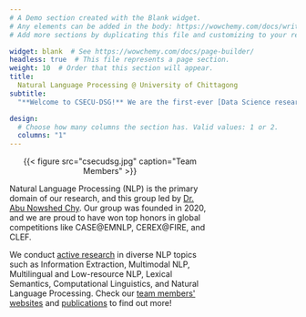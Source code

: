 ```yaml
---
# A Demo section created with the Blank widget.
# Any elements can be added in the body: https://wowchemy.com/docs/writing-markdown-latex/
# Add more sections by duplicating this file and customizing to your requirements.

widget: blank  # See https://wowchemy.com/docs/page-builder/
headless: true  # This file represents a page section.
weight: 10  # Order that this section will appear.
title: 
  Natural Language Processing @ University of Chittagong
subtitle:
  "**Welcome to CSECU-DSG!** We are the first-ever [Data Science research group](https://csecu-dsg.github.io/) at the [University of Chittagong](https://cu.ac.bd/)"

design:
  # Choose how many columns the section has. Valid values: 1 or 2.
  columns: "1"
---
```

<div style="width: 100%; overflow: hidden;">

<div style="width:70%; float: left;">

<center>{{< figure src="csecudsg.jpg" caption="Team Members" >}}</center>

Natural Language Processing (NLP) is the primary domain of our research, and this group led by [Dr. Abu Nowshed Chy](https://cu.ac.bd/public_profile/index.php?ein=5905). Our group was founded in 2020, and we are proud to have won top honors in global competitions like CASE@EMNLP, CEREX@FIRE, and CLEF.

We conduct [active research](research) in diverse NLP topics such as Information Extraction, Multimodal NLP, Multilingual and Low-resource NLP, Lexical Semantics, Computational Linguistics, and Natural Language Processing.
Check our [team members' websites](people) and [publications](publication) to find out more! 
 
</div>

<div style="margin-left: 960px;">
<a class="twitter-timeline" data-width="500" data-height="750" href="https://twitter.com/AkramHossain_cu?ref_src=twsrc%5Etfw">Tweets by CSECU-DSG</a> <script async src="https://platform.twitter.com/widgets.js" charset="utf-8"></script>
</div>

</div>
